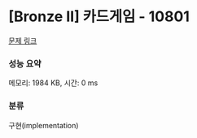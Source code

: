 # [Bronze II] 카드게임 - 10801 

[문제 링크](https://www.acmicpc.net/problem/10801) 

### 성능 요약

메모리: 1984 KB, 시간: 0 ms

### 분류

구현(implementation)

